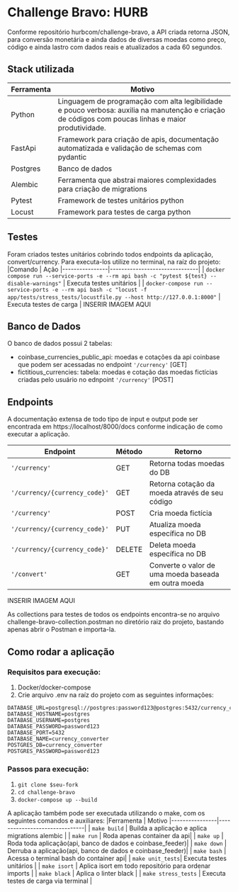 # Challenge Bravo: HURB

Conforme repositório hurbcom/challenge-bravo, a API criada retorna JSON, para conversão monetária e ainda dados de diversas moedas como preço, código e ainda lastro com dados reais e atualizados a cada 60 segundos. 

## Stack utilizada
|Ferramenta      | Motivo
|----------------|-------------------------------|
| Python         | Linguagem de programação com alta legibilidade e pouco verbosa: auxilia na manutenção e criação de códigos com poucas linhas e maior produtividade.                    |
| FastApi        | Framework para criação de apis, documentação automatizada e validação de schemas com pydantic|
| Postgres        | Banco de dados|
| Alembic        | Ferramenta que abstrai maiores complexidades para criação de migrations|
| Pytest        | Framework de testes unitários python|
| Locust        | Framework para testes de carga python|

## Testes
Foram criados testes unitários cobrindo todos endpoints da aplicação, convert/currency.
Para executa-los utilize no terminal, na raíz do projeto:
|Comando      | Ação
|----------------|-------------------------------|
| `docker compose run --service-ports -e --rm api bash -c "pytest ${test} --disable-warnings"`      | Executa testes unitários |
| `docker-compose run --service-ports -e --rm api bash -c "locust -f app/tests/stress_tests/locustfile.py --host http://127.0.0.1:8000"`      | Executa testes de carga |
INSERIR IMAGEM AQUI

## Banco de Dados
O banco de dados possui 2 tabelas:

 - coinbase_currencies_public_api: moedas e cotações da api coinbase que podem ser acessadas no endpoint `'/currency'` [GET]
 - fictitious_currencies: tabela: moedas e cotação das moedas fictícias criadas pelo usuário no ednpoint `'/currency'` [POST]

## Endpoints

A documentação extensa de todo tipo de input e output pode ser encontrada em https://localhost/8000/docs conforme indicação de como executar a aplicação.

|Endpoint        |Método                 |Retorno                           |
|----------------|-------------------------------|-----------------------------|
|`'/currency'`   | GET                           |Retorna todas moedas do DB  |
|`'/currency/{currency_code}'` |GET            |Retorna cotação da moeda através de seu código            |
|`'/currency'`          |POST  | Cria moeda fictícia
|`'/currency/{currency_code}'`   | PUT        | Atualiza moeda específica no DB  |
|`'/currency/{currency_code}'`   | DELETE        | Deleta moeda específica no DB  |
|`'/convert'`   | GET        | Converte o valor de uma moeda baseada em outra moeda  |

INSERIR IMAGEM AQUI

As collections para testes de todos os endpoints encontra-se no arquivo challenge-bravo-collection.postman no diretório raiz do projeto, bastando apenas abrir o Postman e importa-la.


## Como rodar a aplicação
### Requisitos para execução:
1. Docker/docker-compose
2. Crie arquivo .env na raíz do projeto com as seguintes informações:
```
DATABASE_URL=postgresql://postgres:password123@postgres:5432/currency_converter
DATABASE_HOSTNAME=postgres
DATABASE_USERNAME=postgres
DATABASE_PASSWORD=password123
DATABASE_PORT=5432
DATABASE_NAME=currency_converter
POSTGRES_DB=currency_converter
POSTGRES_PASSWORD=password123
```

### Passos para execução:
1.   `git clone $seu-fork`
2.  `cd challenge-bravo`
3.  `docker-compose up --build`

A aplicação também pode ser executada utilizando o make, com os seguintes comandos e auxiliares:
|Ferramenta      | Motivo
|----------------|-------------------------------|
| `make build`      | Builda a aplicação e aplica migrations alembic |
| `make run`      | Roda apenas container da api|
| `make up`      | Roda toda aplicação(api, banco de dados e coinbase_feeder)|
| `make down`      | Derruba a aplicação(api, banco de dados e coinbase_feeder)|
| `make bash`      | Acessa o terminal bash do container api|
| `make unit_tests`| Executa testes unitários |
| `make isort`      | Aplica isort em todo repositório para ordenar imports |
| `make black`      | Aplica o linter black |
| `make stress_tests`      | Executa testes de carga via terminal |

